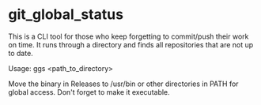 # git_global_status

This is a CLI tool for those who keep forgetting to commit/push their work on time. It runs through a directory and finds all
repositories that are not up to date.

Usage: ggs <path_to_directory>

Move the binary in Releases to /usr/bin or other directories in PATH for global access. Don't forget to make it executable.
